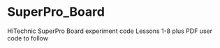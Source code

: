 SuperPro_Board
==============

HiTechnic SuperPro Board experiment code Lessons 1-8 plus PDF user code to follow
